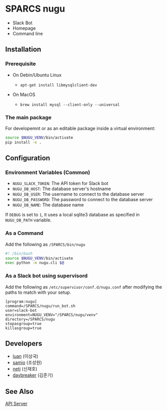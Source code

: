 # SPARCS nugu

- Slack Bot
- Homepage
- Command line

## Installation

### Prerequisite

* On Debin/Ubuntu Linux
  - `apt-get install libmysqlclient-dev`

* On MacOS
  - `brew install mysql --client-only --universal`

### The main package

For developemnt or as an editable package inside a virtual environment:
```bash
source $NUGU_VENV/bin/activate
pip install -e .
```

## Configuration

### Environment Variables (Common)

* `NUGU_SLACK_TOKEN`: The API token for Slack bot
* `NUGU_DB_HOST`: The database server's hostname 
* `NUGU_DB_USER`: The username to connect to the database server
* `NUGU_DB_PASSWORD`: The password to connect to the database server
* `NUGU_DB_NAME`: The database name

If `DEBUG` is set to `1`, it uses a local sqlite3 database as specified in
`NUGU_DB_PATH` variable.

### As a Command

Add the following as `/SPARCS/bin/nugu`

```bash
#! /bin/bash
source $NUGU_VENV/bin/activate
exec python -m nugu.cli $@
```

### As a Slack bot using supervisord

Add the following as `/etc/supervisor/conf.d/nugu.conf` after modifying
the paths to match with your setup.

```dosini
[program:nugu]
command=/SPARCS/nugu/run_bot.sh
user=slack-bot
environment=NUGU_VENV="/SPARCS/nugu/venv"
directory=/SPARCS/nugu
stopasgroup=true
killasgroup=true
```

## Developers

- [luan](https://github.com/sangguk2) (이상국)
- [samjo](https://github.com/samjo-nyang) (조성원)
- [netj](https://github.com/netj) (신재호)
- [daybreaker](https://github.com/achimnol) (김준기)

## See Also

[API Server](https://github.com/sparcs-kaist/nugu-api)
